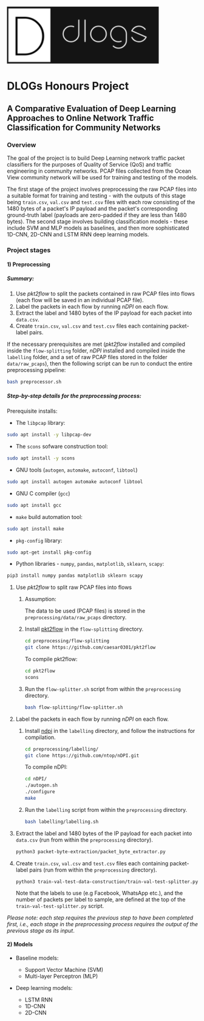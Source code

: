 <br>
<img src="logo.png" alt="DLOGs" width="400"/>

# DLOGs Honours Project 
## A Comparative Evaluation of Deep Learning Approaches to Online Network Traffic Classification for Community Networks

### Overview

The goal of the project is to build Deep Learning network traffic packet classifiers for the purposes of Quality of Service (QoS) and traffic engineering in community networks. PCAP files collected from the Ocean View community network will be used for training and testing of the models. 

The first stage of the project involves preprocessing the raw PCAP files into a suitable format for training and testing - with the outputs of this stage being `train.csv`, `val.csv` and `test.csv` files with each row consisting of the 1480 bytes of a packet's IP payload and the packet's corresponding ground-truth label (payloads are zero-padded if they are less than 1480 bytes). The second stage involves building classification models - these include SVM and MLP models as baselines, and then more sophisticated 1D-CNN, 2D-CNN and LSTM RNN deep learning models.

### Project stages

#### 1) Preprocessing

##### Summary:

1. Use *pkt2flow* to split the packets contained in raw PCAP files into flows (each flow will be saved in an individual PCAP file).
2. Label the packets in each flow by running *nDPI* on each flow.
3. Extract the label and 1480 bytes of the IP payload for each packet into `data.csv`.
4. Create `train.csv`, `val.csv` and `test.csv` files each containing packet-label pairs.

If the necessary prerequisites are met (*pkt2flow* installed and compiled inside the `flow-splitting` folder, *nDPI* installed and compiled inside the `labelling` folder, and a set of raw PCAP files stored in the folder `data/raw_pcaps`), then the following script can be run to conduct the entire preprocessing pipeline:

```bash
bash preprocessor.sh
```

##### Step-by-step details for the preprocessing process:

Prerequisite installs:

- The `libpcap` library:

```bash
sudo apt install -y libpcap-dev
```

- The `scons` sofware construction tool:

```bash
sudo apt install -y scons
```

- GNU tools (`autogen`, `automake`, `autoconf`, `libtool`)
```bash
sudo apt install autogen automake autoconf libtool
```

- GNU C compiler (`gcc`)
```bash
sudo apt install gcc
```

- `make` build automation tool:
```bash
sudo apt install make
```

- `pkg-config` library:
```bash
sudo apt-get install pkg-config
```

- Python libraries - `numpy`, `pandas`, `matplotlib`, `sklearn`, `scapy`:
```bash
pip3 install numpy pandas matplotlib sklearn scapy
```

1. Use *pkt2flow* to split raw PCAP files into flows

    1. Assumption:

        The data to be used (PCAP files) is stored in the `preprocessing/data/raw_pcaps` directory.

    2. Install [pkt2flow](https://github.com/caesar0301/pkt2flow) in the `flow-splitting` directory.

        ```bash
        cd preprocessing/flow-splitting
        git clone https://github.com/caesar0301/pkt2flow
        ```

        To compile pkt2flow:
        ```bash
        cd pkt2flow
        scons
        ```

    3.  Run the `flow-splitter.sh` script from within the `preprocessing` directory.
        ```bash
        bash flow-splitting/flow-splitter.sh
        ```
        

2. Label the packets in each flow by running *nDPI* on each flow.

    1. Install [ndpi](https://github.com/ntop/nDPI) in the `labelling` directory, and follow the instructions for compilation.

        ```bash
        cd preprocessing/labelling/
        git clone https://github.com/ntop/nDPI.git
        ```
        To compile nDPI:
        ```bash
        cd nDPI/
        ./autogen.sh
        ./configure
        make
        ```

    2. Run the `labelling` script from within the `preprocessing` directory.
        ```bash
        bash labelling/labelling.sh
        ```

3. Extract the label and 1480 bytes of the IP payload for each packet into `data.csv` (run from within the `preprocessing` directory).
    
    ```bash
    python3 packet-byte-extraction/packet_byte_extractor.py
    ```

4. Create `train.csv`, `val.csv` and `test.csv` files each containing packet-label pairs (run from within the `preprocessing` directory).

    ```python3
    python3 train-val-test-data-construction/train-val-test-splitter.py
    ```

    Note that the labels to use (e.g Facebook, WhatsApp etc.), and the number of packets per label to sample, are defined at the top of the `train-val-test-splitter.py` script.

*Please note: each step requires the previous step to have been completed first, i.e., each stage in the preprocessing process requires the output of the previous stage as its input*.

#### 2) Models

- Baseline models:
    -   Support Vector Machine (SVM)
    -   Multi-layer Perceptron (MLP)

- Deep learning models:
    -   LSTM RNN
    -   1D-CNN
    -   2D-CNN
